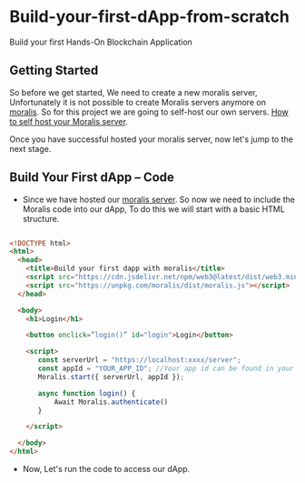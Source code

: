 # Build-your-first-dApp-from-scratch
Build your first Hands-On Blockchain Application

## Getting Started

So before we get started, We need to create a new moralis server, Unfortunately it is not possible to create Moralis servers anymore on [moralis](https://moralis.io/). So for this project we are going to self-host our own servers. [How to self host your Moralis server](https://docs.moralis.io/docs/run-parse-server-locally).

Once you have successful hosted your moralis server, now let's jump to the next stage.

## Build Your First dApp – Code

- Since we have hosted our [moralis server](https://moralis.io/). So now we need to include the Moralis code into our dApp, To do this we will start with a basic HTML structure.

```html

<!DOCTYPE html>
<html>
  <head>
    <title>Build your first dapp with moralis</title>
    <script src="https://cdn.jsdelivr.net/npm/web3@latest/dist/web3.min.js"></script>
    <script src="https://unpkg.com/moralis/dist/moralis.js"></script>
  </head>

  <body>
    <h1>Login</h1>

    <button onclick=”login()” id="login">Login</button>

    <script>
       const serverUrl = "https://localhost:xxxx/server";
       const appId = "YOUR_APP_ID"; //Your app id can be found in your [.env folder](https://moralis.io/)
       Moralis.start({ serverUrl, appId });

       async function login() {
           Await Moralis.authenticate()
       }

    </script>

  </body>
</html>

```

- Now, Let's run the code to access our dApp.

